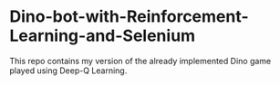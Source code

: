 # Dino-bot-with-Reinforcement-Learning-and-Selenium

This repo contains my version of the already implemented Dino game played using Deep-Q Learning.
